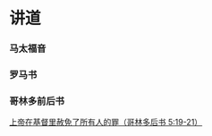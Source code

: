 # 讲道

### 马太福音

### 罗马书

### 哥林多前后书
   [上帝在基督里赦免了所有人的罪（哥林多后书 5:19-21）](https://chenyuezhuang.github.io/sermons.github.io/2Corinthians051921)

